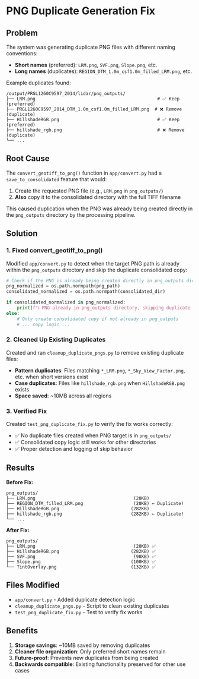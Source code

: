# PNG Duplicate Generation Fix

## Problem
The system was generating duplicate PNG files with different naming conventions:
- **Short names** (preferred): `LRM.png`, `SVF.png`, `Slope.png`, etc.
- **Long names** (duplicates): `REGION_DTM_1.0m_csf1.0m_filled_LRM.png`, etc.

Example duplicates found:
```
/output/PRGL1260C9597_2014/lidar/png_outputs/
├── LRM.png                                              # ✅ Keep (preferred)
├── PRGL1260C9597_2014_DTM_1.0m_csf1.0m_filled_LRM.png  # ❌ Remove (duplicate)
├── HillshadeRGB.png                                     # ✅ Keep (preferred)  
├── hillshade_rgb.png                                    # ❌ Remove (duplicate)
└── ...
```

## Root Cause
The `convert_geotiff_to_png()` function in `app/convert.py` had a `save_to_consolidated` feature that would:

1. Create the requested PNG file (e.g., `LRM.png` in `png_outputs/`)
2. **Also** copy it to the consolidated directory with the full TIFF filename

This caused duplication when the PNG was already being created directly in the `png_outputs` directory by the processing pipeline.

## Solution

### 1. Fixed convert_geotiff_to_png()
Modified `app/convert.py` to detect when the target PNG path is already within the `png_outputs` directory and skip the duplicate consolidated copy:

```python
# Check if the PNG is already being created directly in png_outputs directory
png_normalized = os.path.normpath(png_path)
consolidated_normalized = os.path.normpath(consolidated_dir)

if consolidated_normalized in png_normalized:
    print(f"ℹ️ PNG already in png_outputs directory, skipping duplicate consolidated copy: {png_path}")
else:
    # Only create consolidated copy if not already in png_outputs
    # ... copy logic ...
```

### 2. Cleaned Up Existing Duplicates
Created and ran `cleanup_duplicate_pngs.py` to remove existing duplicate files:

- **Pattern duplicates**: Files matching `*_LRM.png`, `*_Sky_View_Factor.png`, etc. when short versions exist
- **Case duplicates**: Files like `hillshade_rgb.png` when `HillshadeRGB.png` exists
- **Space saved**: ~10MB across all regions

### 3. Verified Fix
Created `test_png_duplicate_fix.py` to verify the fix works correctly:
- ✅ No duplicate files created when PNG target is in `png_outputs/`
- ✅ Consolidated copy logic still works for other directories
- ✅ Proper detection and logging of skip behavior

## Results

**Before Fix:**
```
png_outputs/
├── LRM.png                                     (20KB)
├── REGION_DTM_filled_LRM.png                   (20KB) ← Duplicate!
├── HillshadeRGB.png                           (282KB)
├── hillshade_rgb.png                          (282KB) ← Duplicate!
└── ...
```

**After Fix:**
```
png_outputs/
├── LRM.png                                     (20KB) ✅
├── HillshadeRGB.png                           (282KB) ✅  
├── SVF.png                                     (98KB) ✅
├── Slope.png                                  (100KB) ✅
└── TintOverlay.png                            (132KB) ✅
```

## Files Modified
- `app/convert.py` - Added duplicate detection logic
- `cleanup_duplicate_pngs.py` - Script to clean existing duplicates  
- `test_png_duplicate_fix.py` - Test to verify fix works

## Benefits
1. **Storage savings**: ~10MB saved by removing duplicates
2. **Cleaner file organization**: Only preferred short names remain
3. **Future-proof**: Prevents new duplicates from being created
4. **Backwards compatible**: Existing functionality preserved for other use cases
